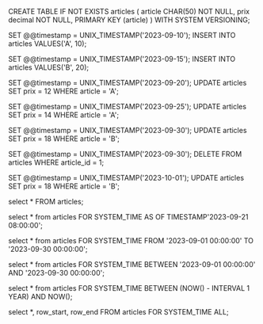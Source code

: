 CREATE TABLE IF NOT EXISTS articles (
  article CHAR(50) NOT NULL,
  prix decimal NOT NULL,
  PRIMARY KEY (article)
) WITH SYSTEM VERSIONING;

 
SET @@timestamp = UNIX_TIMESTAMP('2023-09-10');
INSERT INTO articles VALUES('A', 10);

SET @@timestamp = UNIX_TIMESTAMP('2023-09-15');
INSERT INTO articles VALUES('B', 20);

SET @@timestamp = UNIX_TIMESTAMP('2023-09-20');
UPDATE articles SET prix = 12 WHERE article = 'A';

SET @@timestamp = UNIX_TIMESTAMP('2023-09-25');
UPDATE articles SET prix = 14 WHERE article = 'A';

SET @@timestamp = UNIX_TIMESTAMP('2023-09-30');
UPDATE articles SET prix = 18 WHERE article = 'B';

SET @@timestamp = UNIX_TIMESTAMP('2023-09-30');
DELETE FROM articles WHERE article_id = 1;

SET @@timestamp = UNIX_TIMESTAMP('2023-10-01');
UPDATE articles SET prix = 18 WHERE article = 'B';

select * FROM articles;

select * from articles 
  FOR SYSTEM_TIME AS OF TIMESTAMP'2023-09-21 08:00:00';

select * from articles 
  FOR SYSTEM_TIME FROM '2023-09-01 00:00:00' TO '2023-09-30 00:00:00';

select * from articles 
  FOR SYSTEM_TIME BETWEEN '2023-09-01 00:00:00' AND '2023-09-30 00:00:00';

select * from articles 
  FOR SYSTEM_TIME BETWEEN (NOW() - INTERVAL 1 YEAR) AND NOW();

select *, row_start, row_end 
  FROM articles FOR SYSTEM_TIME ALL;
